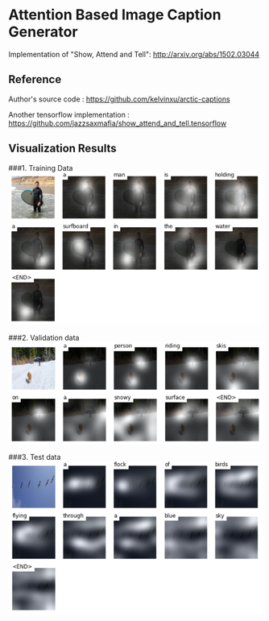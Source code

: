# Attention Based Image Caption Generator
Implementation of "Show, Attend and Tell": http://arxiv.org/abs/1502.03044

## Reference
Author's source code : https://github.com/kelvinxu/arctic-captions

Another tensorflow implementation : https://github.com/jazzsaxmafia/show_attend_and_tell.tensorflow


## Visualization Results
###1. Training Data
![alt text](train.jpg "train image")

###2. Validation data
![alt text](val.jpg "val image")

###3. Test data
![alt text](test.jpg "test image")
